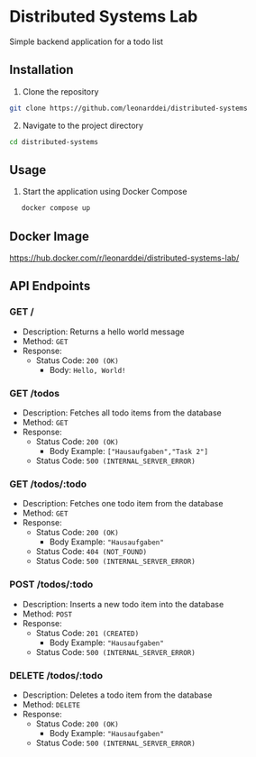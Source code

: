 # Distributed Systems Lab
Simple backend application for a todo list

## Installation
1. Clone the repository
```bash
git clone https://github.com/leonarddei/distributed-systems
``` 
2. Navigate to the project directory
```bash
cd distributed-systems
``` 

## Usage
1. Start the application using Docker Compose
```bash
   docker compose up
``` 

## Docker Image
https://hub.docker.com/r/leonarddei/distributed-systems-lab/

## API Endpoints

### GET /
- Description: Returns a hello world message
- Method: `GET`
- Response:
    - Status Code: `200 (OK)`
        - Body: `Hello, World!`

### GET /todos
- Description: Fetches all todo items from the database
- Method: `GET`
- Response:
  - Status Code: `200 (OK)`
    - Body Example: `["Hausaufgaben","Task 2"]`
  - Status Code: `500 (INTERNAL_SERVER_ERROR)`

### GET /todos/:todo
- Description: Fetches one todo item from the database
- Method: `GET`
- Response:
    - Status Code: `200 (OK)`
        - Body Example: `"Hausaufgaben"`
    - Status Code: `404 (NOT_FOUND)`
    - Status Code: `500 (INTERNAL_SERVER_ERROR)`

### POST /todos/:todo
- Description: Inserts a new todo item into the database
- Method: `POST`
- Response:
    - Status Code: `201 (CREATED)`
        - Body Example: `"Hausaufgaben"`
    - Status Code: `500 (INTERNAL_SERVER_ERROR)`

### DELETE /todos/:todo
- Description: Deletes a todo item from the database
- Method: `DELETE`
- Response:
    - Status Code: `200 (OK)`
        - Body Example: `"Hausaufgaben"`
    - Status Code: `500 (INTERNAL_SERVER_ERROR)`
